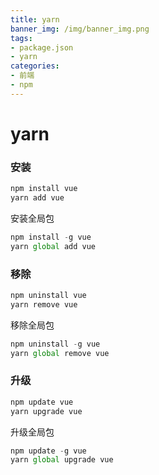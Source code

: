 ```yaml
---
title: yarn
banner_img: /img/banner_img.png
tags:
- package.json
- yarn
categories: 
- 前端
- npm
---
```

# yarn

### 安装

```js
npm install vue
yarn add vue
```

安装全局包

```js
npm install -g vue
yarn global add vue
```

### 移除

```js
npm uninstall vue
yarn remove vue
```

移除全局包

```js
npm uninstall -g vue
yarn global remove vue
```

### 升级

```js
npm update vue
yarn upgrade vue
```

升级全局包

```js
npm update -g vue
yarn global upgrade vue
```
